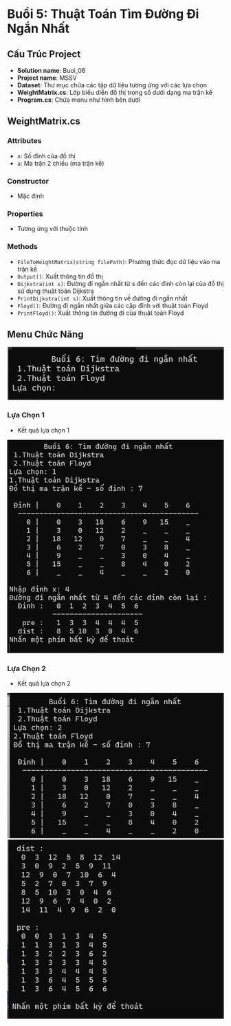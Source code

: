 # Buổi 5: Thuật Toán Tìm Đường Đi Ngắn Nhất

## Cấu Trúc Project

- **Solution name**: Buoi_06
- **Project name**: MSSV
- **Dataset**: Thư mục chứa các tập dữ liệu tương ứng với các lựa chọn
- **WeightMatrix.cs**: Lớp biểu diễn đồ thị trọng số dưới dạng ma trận kề
- **Program.cs**: Chứa menu như hình bên dưới

## WeightMatrix.cs

### Attributes
- `n`: Số đỉnh của đồ thị
- `a`: Ma trận 2 chiều (ma trận kề)

### Constructor
- Mặc định

### Properties
- Tương ứng với thuộc tính

### Methods
- `FileToWeightMatrix(string filePath)`: Phương thức đọc dữ liệu vào ma trận kề
- `Output()`: Xuất thông tin đồ thị
- `Dijkstra(int s)`: Đường đi ngắn nhất từ s đến các đỉnh còn lại của đồ thị sử dụng thuật toán Dijkstra
- `PrintDijkstra(int s)`: Xuất thông tin về đường đi ngắn nhất
- `Floyd()`: Đường đi ngắn nhất giữa các cặp đỉnh với thuật toán Floyd
- `PrintFloyd()`: Xuất thông tin đường đi của thuật toán Floyd

## Menu Chức Năng


<img src="https://github.com/k1enn/software-engineer-notes/blob/main/subjects/graph-algorithms-exercises/documents/images/buoi6_1.png">

### Lựa Chọn 1
- Kết quả lựa chọn 1


<img src="https://github.com/k1enn/software-engineer-notes/blob/main/subjects/graph-algorithms-exercises/documents/images/buoi6_2.png">

### Lựa Chọn 2
- Kết quả lựa chọn 2

<img src="https://github.com/k1enn/software-engineer-notes/blob/main/subjects/graph-algorithms-exercises/documents/images/buoi6_3.png">

<img src="https://github.com/k1enn/software-engineer-notes/blob/main/subjects/graph-algorithms-exercises/documents/images/buoi6_3_1.png">

